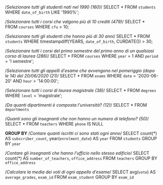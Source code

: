/_Selezionare tutti gli studenti nati nel 1990 (160)_/
SELECT \*
FROM `students`
WHERE `date_of_birth` LIKE '1990%';

/_Selezionare tutti i corsi che valgono più di 10 crediti (479)_/
SELECT \*
FROM `courses`
WHERE `cfu` > 10;

/_Selezionare tutti gli studenti che hanno più di 30 anni_/
SELECT \*
FROM `students`
WHERE timestampdiff(YEARS, `date_of_birth`, CURDATE()) > 30;

/_Selezionare tutti i corsi del primo semestre del primo anno di un qualsiasi corso di
laurea (286)_/
SELECT \*
FROM `courses`
WHERE `year` = 1 AND `period` = 'I semestre';

/_Selezionare tutti gli appelli d'esame che avvengono nel pomeriggio (dopo le 14) del
20/06/2020 (21)_/
SELECT \*
FROM `exams`
WHERE `date` = '2020-06-20' AND `hour` > '14:00:00';

/_Selezionare tutti i corsi di laurea magistrale (38)_/
SELECT \*
FROM `degrees`
WHERE `level` = 'magistrale';

/_Da quanti dipartimenti è composta l'università? (12)_/
SELECT \*
FROM `departments`

/_Quanti sono gli insegnanti che non hanno un numero di telefono? (50)_/
SELECT \*
FROM `teachers`
WHERE `phone` IS NULL

**GROUP BY**
/_Contare quanti iscritti ci sono stati ogni anno_/
SELECT count(\*) AS `subscriber_count`, year(`enrolment_date`) AS `year`
FROM `students`
GROUP BY `year`

/_Contare gli insegnanti che hanno l'ufficio nello stesso edificio_/
SELECT count(\*) AS `number_of_teachers`, `office_address`
FROM `teachers`
GROUP BY `office_address`

/_Calcolare la media dei voti di ogni appello d'esame_/
SELECT avg(`vote`) AS `average_grades`, `exam_id`
FROM `exam_student`
GROUP BY `exam_id`
